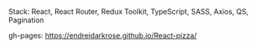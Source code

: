 Stack: React, React Router, Redux Toolkit, TypeScript, SASS, Axios, QS, Pagination

gh-pages: https://endreidarkrose.github.io/React-pizza/

